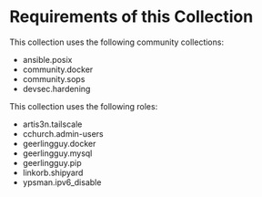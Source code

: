 # Requirements of this Collection

This collection uses the following community collections:

- ansible.posix
- community.docker
- community.sops
- devsec.hardening

This collection uses the following roles:

- artis3n.tailscale
- cchurch.admin-users
- geerlingguy.docker
- geerlingguy.mysql
- geerlingguy.pip
- linkorb.shipyard
- ypsman.ipv6_disable
